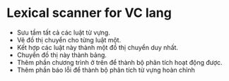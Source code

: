 # Lexical scanner for VC lang
* Sưu tầm tất cả các luật từ vựng.
* Vẽ đồ thị chuyển cho từng luật một.
* Kết hợp các luật này thành một đồ thị chuyển duy nhất.
* Chuyển đồ thị này thành bảng.
* Thêm phần chương trình ở trên để thành bộ phân tích hoạt động được.
* Thêm phần báo lỗi để thành bộ phân tích từ vựng hoàn chỉnh
